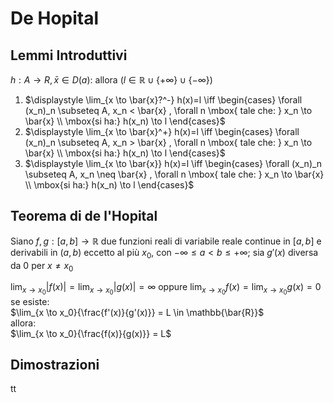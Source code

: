 # De Hopital

## Lemmi Introduttivi

$h: A \to R, \bar{x}\in D(a):$ allora $(l \in \mathbb{R} \cup \{+\infty\} \cup \{-\infty\})$  

1. $\displaystyle \lim_{x \to \bar{x}?^-} h(x)=l \iff \begin{cases} \forall (x_n)_n \subseteq A, x_n < \bar{x} , \forall n \mbox{ tale che: } x_n \to \bar{x} \\ \mbox{si ha:} h(x_n) \to l  \end{cases}$
2. $\displaystyle \lim_{x \to \bar{x}^+} h(x)=l \iff \begin{cases} \forall (x_n)_n \subseteq A, x_n > \bar{x} , \forall n \mbox{ tale che: } x_n \to \bar{x} \\ \mbox{si ha:} h(x_n) \to l  \end{cases}$
3. $\displaystyle \lim_{x \to \bar{x}} h(x)=l \iff \begin{cases} \forall (x_n)_n \subseteq A, x_n \neq \bar{x} , \forall n \mbox{ tale che: } x_n \to \bar{x} \\ \mbox{si ha:} h(x_n) \to l  \end{cases}$

## Teorema di de l'Hopital


Siano $f,g: [a,b]\to \mathbb{R}$ due funzioni reali di variabile reale continue in $[a,b]$ e derivabili in $(a,b)$ eccetto al più $x_0$, con $-\infty \le a< b \le +\infty$; sia $g'(x)$ diversa da 0 per $x\neq x_0$ 

$\lim_{x\to x_0}{|f(x)|} = \lim_{x\to x_0}{|g(x)|} = \infty$ oppure $\lim_{x\to x_0}{f(x)} = \lim_{x\to x_0}g(x) = 0$  
se esiste:  
$\lim_{x \to x_0}{\frac{f'(x)}{g'(x)}} = L \in \mathbb{\bar{R}}$  
allora:   
$\lim_{x \to x_0}{\frac{f(x)}{g(x)}} = L$

## Dimostrazioni

tt